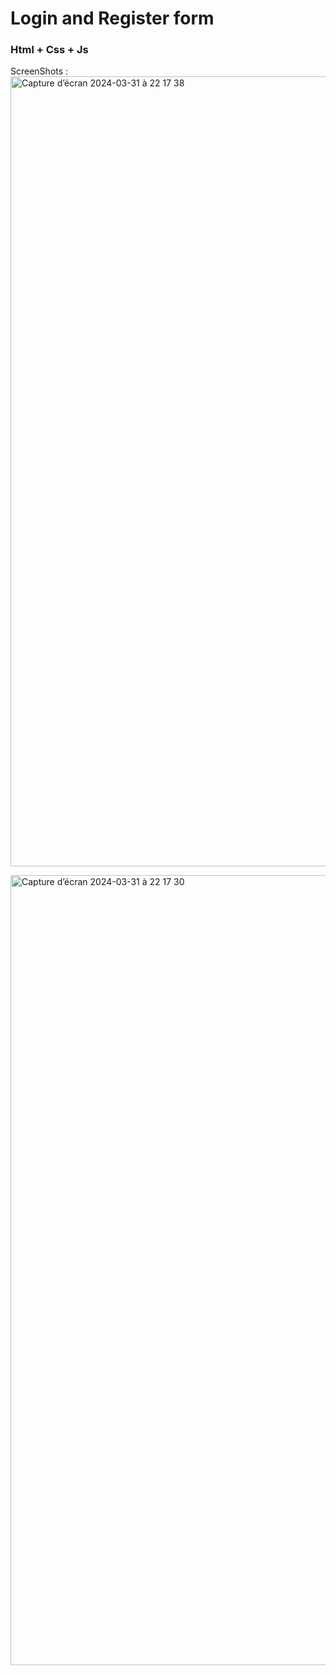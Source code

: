 # Login and Register form
### Html + Css + Js 

ScreenShots : 
<img width="1264" alt="Capture d’écran 2024-03-31 à 22 17 38" src="https://github.com/KAPERA89/Having_Fun_CSS_3/assets/93727795/62a1b4d4-84d9-4756-b861-c92cde767379">

<img width="1264" alt="Capture d’écran 2024-03-31 à 22 17 30" src="https://github.com/KAPERA89/Having_Fun_CSS_3/assets/93727795/e917d09f-8664-46e3-89b4-b4e561e1eb8a">
